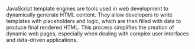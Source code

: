 JavaScript template engines are tools used in web development to dynamically generate HTML content. They allow developers to write templates with placeholders and logic, which are then filled with data to produce final rendered HTML. This process simplifies the creation of dynamic web pages, especially when dealing with complex user interfaces and data-driven applications.